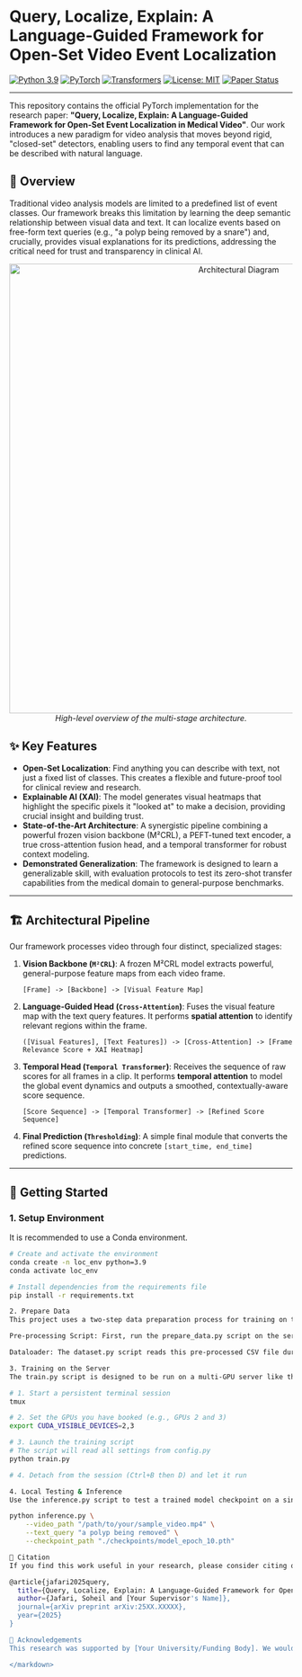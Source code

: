 # Query, Localize, Explain: A Language-Guided Framework for Open-Set Video Event Localization

[![Python 3.9](https://img.shields.io/badge/python-3.9-blue.svg)](https://www.python.org/downloads/release/python-390/)
[![PyTorch](https://img.shields.io/badge/PyTorch-%23EE4C2C.svg?style=flat&logo=PyTorch&logoColor=white)](https://pytorch.org/)
[![Transformers](https://img.shields.io/badge/🤗%20Transformers-blue)](https://github.com/huggingface/transformers)
[![License: MIT](https://img.shields.io/badge/License-MIT-yellow.svg)](https://opensource.org/licenses/MIT)
[![Paper Status](https://img.shields.io/badge/paper-in%20progress-brightgreen)](./)

---

This repository contains the official PyTorch implementation for the research paper: **"Query, Localize, Explain: A Language-Guided Framework for Open-Set Event Localization in Medical Video"**. Our work introduces a new paradigm for video analysis that moves beyond rigid, "closed-set" detectors, enabling users to find any temporal event that can be described with natural language.

## 🌟 Overview

Traditional video analysis models are limited to a predefined list of event classes. Our framework breaks this limitation by learning the deep semantic relationship between visual data and text. It can localize events based on free-form text queries (e.g., "a polyp being removed by a snare") and, crucially, provides visual explanations for its predictions, addressing the critical need for trust and transparency in clinical AI.

<p align="center">
  <img src="https://i.imgur.com/your-diagram-image-url.png" alt="Architectural Diagram" width="800"/>
  <br>
  <em>High-level overview of the multi-stage architecture.</em>
</p>

## ✨ Key Features

* **Open-Set Localization**: Find anything you can describe with text, not just a fixed list of classes. This creates a flexible and future-proof tool for clinical review and research.
* **Explainable AI (XAI)**: The model generates visual heatmaps that highlight the specific pixels it "looked at" to make a decision, providing crucial insight and building trust.
* **State-of-the-Art Architecture**: A synergistic pipeline combining a powerful frozen vision backbone (M²CRL), a PEFT-tuned text encoder, a true cross-attention fusion head, and a temporal transformer for robust context modeling.
* **Demonstrated Generalization**: The framework is designed to learn a generalizable skill, with evaluation protocols to test its zero-shot transfer capabilities from the medical domain to general-purpose benchmarks.

---

## 🏗️ Architectural Pipeline

Our framework processes video through four distinct, specialized stages:

1.  **Vision Backbone (`M²CRL`)**: A frozen M²CRL model extracts powerful, general-purpose feature maps from each video frame.
    ```
    [Frame] -> [Backbone] -> [Visual Feature Map]
    ```
2.  **Language-Guided Head (`Cross-Attention`)**: Fuses the visual feature map with the text query features. It performs **spatial attention** to identify relevant regions within the frame.
    ```
    ([Visual Features], [Text Features]) -> [Cross-Attention] -> [Frame Relevance Score + XAI Heatmap]
    ```
3.  **Temporal Head (`Temporal Transformer`)**: Receives the sequence of raw scores for all frames in a clip. It performs **temporal attention** to model the global event dynamics and outputs a smoothed, contextually-aware score sequence.
    ```
    [Score Sequence] -> [Temporal Transformer] -> [Refined Score Sequence]
    ```
4.  **Final Prediction (`Thresholding`)**: A simple final module that converts the refined score sequence into concrete `[start_time, end_time]` predictions.

---

## 🚀 Getting Started

### 1. Setup Environment

It is recommended to use a Conda environment.

```bash
# Create and activate the environment
conda create -n loc_env python=3.9
conda activate loc_env

# Install dependencies from the requirements file
pip install -r requirements.txt

2. Prepare Data
This project uses a two-step data preparation process for training on the server:

Pre-processing Script: First, run the prepare_data.py script on the server. This script will iterate through your datasets and generate a single master CSV file containing (frame_path, text_query, relevance_label) triplets.

Dataloader: The dataset.py script reads this pre-processed CSV file during training, making the training process highly efficient.

3. Training on the Server
The train.py script is designed to be run on a multi-GPU server like the Aston EPS ML Server.

# 1. Start a persistent terminal session
tmux

# 2. Set the GPUs you have booked (e.g., GPUs 2 and 3)
export CUDA_VISIBLE_DEVICES=2,3

# 3. Launch the training script
# The script will read all settings from config.py
python train.py

# 4. Detach from the session (Ctrl+B then D) and let it run

4. Local Testing & Inference
Use the inference.py script to test a trained model checkpoint on a single video file. This is perfect for local testing and visualization.

python inference.py \
    --video_path "/path/to/your/sample_video.mp4" \
    --text_query "a polyp being removed" \
    --checkpoint_path "./checkpoints/model_epoch_10.pth"

📜 Citation
If you find this work useful in your research, please consider citing our paper:

@article{jafari2025query,
  title={Query, Localize, Explain: A Language-Guided Framework for Open-Set Event Localization in Medical Video},
  author={Jafari, Soheil and [Your Supervisor's Name]},
  journal={arXiv preprint arXiv:25XX.XXXXX},
  year={2025}
}

🙏 Acknowledgements
This research was supported by [Your University/Funding Body]. We would like to thank [Any other acknowledgements].

</markdown>
